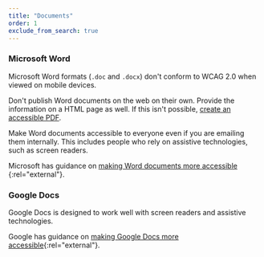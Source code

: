 ```yaml
---
title: "Documents"
order: 1
exclude_from_search: true
---
```


### Microsoft Word

Microsoft Word formats (`.doc` and `.docx`) don't conform to WCAG 2.0 when viewed on mobile devices.

Don't publish Word documents on the web on their own. Provide the information on a HTML page as well. If this isn't possible, [create an accessible PDF](/accessibility-inclusivity/#pdf-accessibility).

Make Word documents accessible to everyone even if you are emailing them internally. This includes people who rely on assistive technologies, such as screen readers.

Microsoft has guidance on [making Word documents more accessible ](https://support.office.com/en-us/article/Creating-accessible-Word-documents-d9bf3683-87ac-47ea-b91a-78dcacb3c66d?CTT=3&amp;CorrelationId=b3c40249-a7fa-4300-9c12-5d0f79242a78&amp;ui=en-US&amp;rs=en-US&amp;ad=US){:rel="external"}.

### Google Docs

Google Docs is designed to work well with screen readers and assistive technologies.

Google has guidance on [making Google Docs more accessible](https://support.google.com/docs/answer/6199477?hl=en){:rel="external"}.
